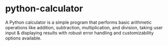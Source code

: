# python-calculator
A Python calculator is a simple program that performs basic arithmetic operations like addition, subtraction, multiplication, and division, taking user input & displaying results with robust error handling and customizability options available.
